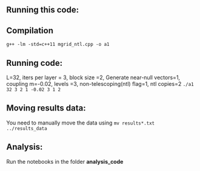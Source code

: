


## Running this code: 

## Compilation
`g++ -lm -std=c++11 mgrid_ntl.cpp -o a1 `

## Running code: 
 L=32, iters per layer = 3, block size =2, Generate near-null vectors=1, coupling m=-0.02, levels =3, non-telescoping(ntl) flag=1, ntl copies=2
`./a1 32 3 2 1 -0.02 3 1 2`

## Moving results data: 
You need to manually move the data using 
`mv results*.txt ../results_data`

## Analysis: 
Run the notebooks in the folder **analysis_code**